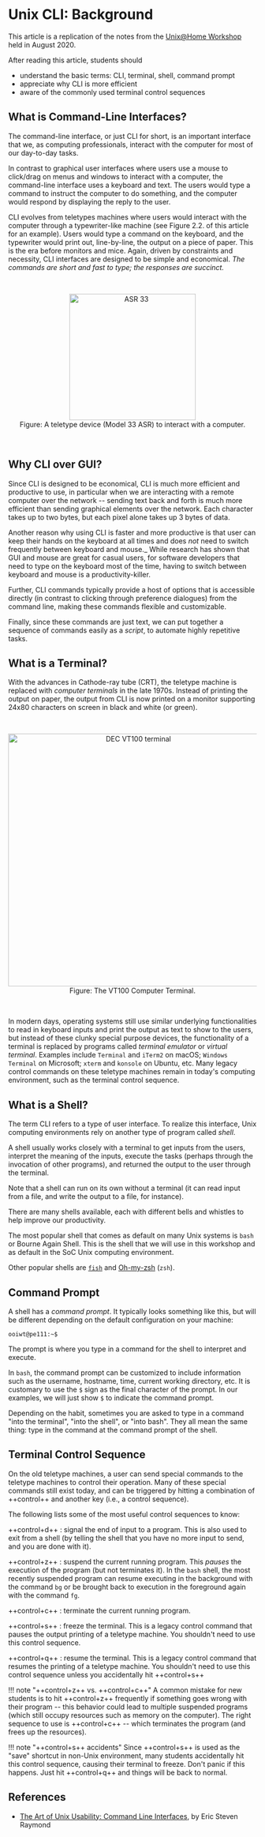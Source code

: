 # Unix CLI: Background

This article is a replication of the notes from the [Unix@Home Workshop](https://nus-unix-workshop.github.io/2021-s1) held in August 2020.  

After reading this article, students should 

- understand the basic terms: CLI, terminal, shell, command prompt
- appreciate why CLI is more efficient
- aware of the commonly used terminal control sequences 

## What is Command-Line Interfaces?

The command-line interface, or just CLI for short, is an important interface that we, as computing professionals, interact with the computer for most of our day-to-day tasks.

In contrast to graphical user interfaces where users use a mouse to click/drag on menus and windows to interact with a computer, the command-line interface uses a keyboard and text.  The users would type a command to instruct the computer to do something, and the computer would respond by displaying the reply to the user.

CLI evolves from teletypes machines where users would interact with the computer through a typewriter-like machine (see Figure 2.2. of this article for an example).  Users would type a command on the keyboard, and the typewriter would print out, line-by-line, the output on a piece of paper.  This is the era before monitors and mice.  Again, driven by constraints and necessity, CLI interfaces are designed to be simple and economical.  _The commands are short and fast to type; the responses are succinct._

<br><div align="center">
<a title="Bubba73 (Jud McCranie) / CC BY-SA (https://creativecommons.org/licenses/by-sa/3.0)" href="https://commons.wikimedia.org/wiki/File:ASR_33.jpg"><img width="256" alt="ASR 33" src="https://upload.wikimedia.org/wikipedia/commons/thumb/1/18/ASR_33.jpg/256px-ASR_33.jpg"></a>
<br>Figure: A teletype device (Model 33 ASR) to interact with a computer.
</div><br>

## Why CLI over GUI?

Since CLI is designed to be economical, CLI is much more efficient and productive to use, in particular when we are interacting with a remote computer over the network -- sending text back and forth is much more efficient than sending graphical elements over the network.  Each character takes up to two bytes, but each pixel alone takes up 3 bytes of data.

Another reason why using CLI is faster and more productive is that user can keep their hands on the keyboard at all times and does _not_ need to switch frequently between keyboard and mouse._  While research has shown that GUI and mouse are great for casual users, for software developers that need to type on the keyboard most of the time, having to switch between keyboard and mouse is a productivity-killer.

Further, CLI commands typically provide a host of options that is accessible directly (in contrast to clicking through preference dialogues) from the command line, making these commands flexible and customizable.

Finally, since these commands are just text, we can put together a sequence of commands easily as a _script_, to automate highly repetitive tasks.


## What is a Terminal?

With the advances in Cathode-ray tube (CRT), the teletype machine is replaced with _computer terminals_ in the late 1970s.  Instead of printing the output on paper, the output from CLI is now printed on a monitor supporting 24x80 characters on screen in black and white (or green).

<br><div align=center>
<a title="Jason Scott / CC BY (https://creativecommons.org/licenses/by/2.0)" href="https://commons.wikimedia.org/wiki/File:DEC_VT100_terminal.jpg"><img width="512" alt="DEC VT100 terminal" src="https://upload.wikimedia.org/wikipedia/commons/thumb/9/99/DEC_VT100_terminal.jpg/512px-DEC_VT100_terminal.jpg"></a>
<br>Figure: The VT100 Computer Terminal.
</div><br>

In modern days, operating systems still use similar underlying functionalities to read in keyboard inputs and print the output as text to show to the users, but instead of these clunky special purpose devices, the functionality of a terminal is replaced by programs called _terminal emulator_ or _virtual terminal_.  Examples include `Terminal` and `iTerm2` on macOS; `Windows Terminal` on Microsoft; `xterm` and `konsole` on Ubuntu, etc.  Many legacy control commands on these teletype machines remain in today's computing environment, such as the terminal control sequence.

## What is a Shell?

The term CLI refers to a type of user interface.  To realize this interface, Unix computing environments rely on another type of program called _shell_.  

A shell usually works closely with a terminal to get inputs from the users, interpret the meaning of the inputs, execute the tasks (perhaps through the invocation of other programs), and returned the output to the user through the terminal.

Note that a shell can run on its own without a terminal (it can read input from a file, and write the output to a file, for instance).

There are many shells available, each with different bells and whistles to help improve our productivity.  

The most popular shell that comes as default on many Unix systems is `bash` or Bourne Again Shell.  This is the shell that we will use in this workshop and as default in the SoC Unix computing environment.

Other popular shells are [`fish`](https://fishshell.com/) and [Oh-my-zsh](https://ohmyz.sh/) (`zsh`).

## Command Prompt

A shell has a _command prompt_. It typically looks something like this, but will be different depending on the default configuration on your machine:
```
ooiwt@pe111:~$
```

The prompt is where you type in a command for the shell to interpret and execute.  

In `bash`, the command prompt can be customized to include information such as the username, hostname, time, current working directory, etc.  It is customary to use the `$` sign as the final character of the prompt.  In our examples, we will just show `$` to indicate the command prompt.

Depending on the habit, sometimes you are asked to type in a command "into the terminal", "into the shell", or "into bash".  They all mean the same thing: type in the command at the command prompt of the shell.

## Terminal Control Sequence

On the old teletype machines, a user can send special commands to the teletype machines to control their operation.  Many of these special commands still exist today, and can be triggered by hitting a combination of ++control++ and another key (i.e., a control sequence). 

The following lists some of the most useful control sequences to know:

++control+d++
:   signal the end of input to a program.  This is also used to exit from a shell (by telling the shell that you have no more input to send, and you are done with it).

++control+z++
:   suspend the current running program.  This _pauses_ the execution of the program (but not terminates it).  In the `bash` shell, the most recently suspended program can resume executing in the background with the command `bg` or be brought back to execution in the foreground again with the command `fg`.   

++control+c++
:   terminate the current running program.

++control+s++
:   freeze the terminal.  This is a legacy control command that pauses the output printing of a teletype machine.  You shouldn't need to use this control sequence.

++control+q++
:   resume the terminal.  This is a legacy control command that resumes the printing of a teletype machine.  You shouldn't need to use this control sequence unless you accidentally hit ++control+s++


!!! note "++control+z++ vs. ++control+c++"
    A common mistake for new students is to hit ++control+z++ frequently if something goes wrong with their program -- this behavior could lead to multiple suspended programs (which still occupy resources such as memory on the computer).  The right sequence to use is ++control+c++ -- which terminates the program (and frees up the resources).

!!! note "++control+s++ accidents"
    Since ++control+s++ is used as the "save" shortcut in non-Unix environment, many students accidentally hit this control sequence, causing their terminal to freeze.  Don't panic if this happens.  Just hit ++control+q++ and things will be back to normal.

## References

- [The Art of Unix Usability: Command Line Interfaces](http://www.catb.org/~esr/writings/taouu/taouu.html#id3017631), by Eric Steven Raymond
